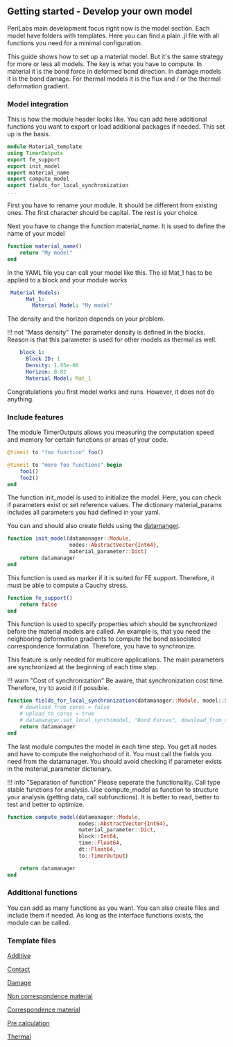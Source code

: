## Getting started - Develop your own model

PeriLabs main development focus right now is the model section. Each model have folders with templates. Here you can find a plain .jl file with all functions you need for a minimal configuration.

This guide shows how to set up a material model. But it's the same strategy for more or less all models. The key is what you have to compute. In material it is the bond force in deformed bond direction. In damage models it is the bond damage. For thermal models it is the flux and / or the thermal deformation gradient.

### Model integration

This is how the module header looks like. You can add here additional functions you want to export or load additional packages if needed. This set up is the basis.


```julia
module Material_template
using TimerOutputs
export fe_support
export init_model
export material_name
export compute_model
export fields_for_local_synchronization
...
```
First you have to rename your module. It should be different from existing ones. The first character should be capital. The rest is your choice.

Next you have to change the function material_name. It is used to define the name of your model

```julia
function material_name()
    return "My model"
end
```

In the YAML file you can call your model like this. The id Mat_1 has to be applied to a block and your module works

```yaml
 Material Models:
      Mat_1:
        Material Model: "My model"
```
The density and the horizon depends on your problem.

!!! not "Mass density"
    The parameter density is defined in the blocks. Reason is that this parameter is used for other models as thermal as well.

```yaml
    block_1:
      Block ID: 1
      Density: 1.95e-06
      Horizon: 0.82
      Material Model: Mat_1
```
Congratulations you first model works and runs. However, it does not do anything.

### Include features


The module TimerOutputs allows you measuring the computation speed and memory for certain functions or areas of your code.

```julia
@timeit to "foo function" foo()

@timeit to "more foo functions" begin
    foo1()
    foo2()
end
```

The function init_model is used to initialize the model. Here, you can check if parameters exist or set reference values. The dictionary material_params includes all parameters you had defined in your yaml.

You can and should also create fields using the [datamanger](datamanager.md).

```julia
function init_model(datamanager::Module,
                    nodes::AbstractVector{Int64},
                    material_parameter::Dict)
    return datamanager
end
```
This function is used as marker if it is suited for FE support. Therefore, it must be able to compute a Cauchy stress.

```julia
function fe_support()
    return false
end
```

This function is used to specify properties which should be synchronized before the material models are called. An example is, that you need the neighboring deformation gradients to compute the bond associated correspondence formulation. Therefore, you have to synchronize.

This feature is only needed for multicore applications. The main parameters are synchronized at the beginning of each time step.

!!! warn "Cost of synchronization"
    Be aware, that synchronization cost time. Therefore, try to avoid it if possible.

```julia
function fields_for_local_synchronization(datamanager::Module, model::String)
    # download_from_cores = false
    # upload_to_cores = true
    # datamanager.set_local_synch(model, "Bond Forces", download_from_cores, upload_to_cores)
    return datamanager
end
```

The last module computes the model in each time step. You get all nodes and have to compute the neighorhood of it. You must call the fields you need from the datamanager. You should avoid checking if parameter exists in the material_parameter dictionary.


!!! info "Separation of function"
    Please seperate the functionality. Call type stable functions for analysis. Use compute_model as function to structure your analysis (getting data, call subfunctions). It is better to read, better to test and better to optimize.

```julia
function compute_model(datamanager::Module,
                       nodes::AbstractVector{Int64},
                       material_parameter::Dict,
                       block::Int64,
                       time::Float64,
                       dt::Float64,
                       to::TimerOutput)

    return datamanager
end
```

### Additional functions
You can add as many functions as you want. You can also create files and include them if needed. As long as the interface functions exists, the module can be called.


### Template files

[Additive](https://github.com/PeriHub/PeriLab.jl/blob/main/src/Models/Additive/Additive_template/additive_template.jl)



[Contact](https://github.com/PeriHub/PeriLab.jl/blob/main/src/Models/Contact/Contact_template/contact_template.jl)

[Damage](https://github.com/PeriHub/PeriLab.jl/blob/main/src/Models/Damage/Damage_template/damage_template.jl)

[Non correspondence material](https://github.com/PeriHub/PeriLab.jl/blob/main/src/Models/Material/Material_template/material_template.jl)

[Correspondence material](https://github.com/PeriHub/PeriLab.jl/blob/main/src/Models/Material/Material_template/correspondence_template.jl)

[Pre calculation](https://github.com/PeriHub/PeriLab.jl/blob/main/src/Models/Pre_calculation/Pre_calculation_template/pre_calculation_template.jl)

[Thermal](https://github.com/PeriHub/PeriLab.jl/blob/main/src/Models/Thermal/Thermal_template/thermal_template.jl)

